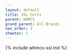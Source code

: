 ```yaml
---
layout: default
title: SSL Certs
parent: WHMCS
grand_parent: All Brands
nav_order: 3
showtoc: 1
---
```


{% include whmcs-ssl.md %}
